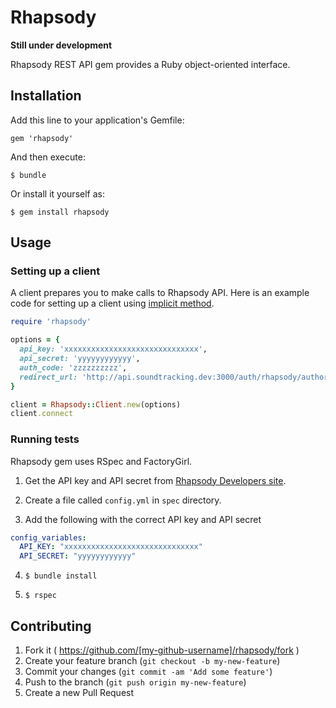 # Rhapsody

**Still under development**

Rhapsody REST API gem provides a Ruby object-oriented interface.

## Installation

Add this line to your application's Gemfile:

    gem 'rhapsody'

And then execute:

    $ bundle

Or install it yourself as:

    $ gem install rhapsody

## Usage

### Setting up a client

A client prepares you to make calls to Rhapsody API.
Here is an example code for setting up a client using
[implicit method](https://developer.rhapsody.com/api#authentication).

``` ruby
require 'rhapsody'

options = {
  api_key: 'xxxxxxxxxxxxxxxxxxxxxxxxxxxxxx',
  api_secret: 'yyyyyyyyyyyy',
  auth_code: 'zzzzzzzzzz',
  redirect_url: 'http://api.soundtracking.dev:3000/auth/rhapsody/authorize'
}

client = Rhapsody::Client.new(options)
client.connect
```

### Running tests

Rhapsody gem uses RSpec and FactoryGirl.

1. Get the API key and API secret from
[Rhapsody Developers site](https://developer.rhapsody.com/).

2. Create a file called `config.yml` in `spec` directory.

3. Add the following with the correct API key and API secret

``` yml
config_variables:
  API_KEY: "xxxxxxxxxxxxxxxxxxxxxxxxxxxxxx"
  API_SECRET: "yyyyyyyyyyyy"
```

4. `$ bundle install`

5. `$ rspec`

## Contributing

1. Fork it ( https://github.com/[my-github-username]/rhapsody/fork )
2. Create your feature branch (`git checkout -b my-new-feature`)
3. Commit your changes (`git commit -am 'Add some feature'`)
4. Push to the branch (`git push origin my-new-feature`)
5. Create a new Pull Request

